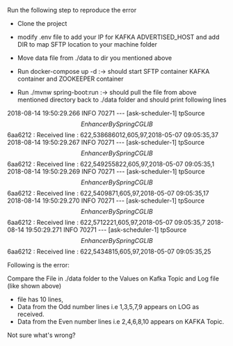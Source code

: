 Run the following step to reproduce the error

- Clone the project
- modify .env file to add your IP for KAFKA ADVERTISED_HOST and add DIR to map SFTP location to your machine folder
- Move data file from ./data to dir you mentioned above

- Run docker-compose up -d :-> should start SFTP container KAFKA container and ZOOKEEPER container
- Run ./mvnw spring-boot:run :-> should pull the file from above mentioned directory back to ./data folder and should print following lines 


2018-08-14 19:50:29.266  INFO 70271 --- [ask-scheduler-1] tpSource$$EnhancerBySpringCGLIB$$6aa6212 : Received line : 622,538686012,605,97,2018-05-07 09:05:35,37
2018-08-14 19:50:29.267  INFO 70271 --- [ask-scheduler-1] tpSource$$EnhancerBySpringCGLIB$$6aa6212 : Received line : 622,549255822,605,97,2018-05-07 09:05:35,1
2018-08-14 19:50:29.269  INFO 70271 --- [ask-scheduler-1] tpSource$$EnhancerBySpringCGLIB$$6aa6212 : Received line : 622,5409871,605,97,2018-05-07 09:05:35,17
2018-08-14 19:50:29.270  INFO 70271 --- [ask-scheduler-1] tpSource$$EnhancerBySpringCGLIB$$6aa6212 : Received line : 622,5712221,605,97,2018-05-07 09:05:35,7
2018-08-14 19:50:29.271  INFO 70271 --- [ask-scheduler-1] tpSource$$EnhancerBySpringCGLIB$$6aa6212 : Received line : 622,5434815,605,97,2018-05-07 09:05:35,25



Following is the error:

Compare the File in ./data folder to the Values on Kafka Topic and Log file (like shown above)

- file has 10 lines, 
- Data from the  Odd number lines i.e 1,3,5,7,9 appears on LOG as received.
- Data from the Even number lines i.e 2,4,6,8,10 appears on KAFKA Topic.

Not sure what's wrong?


